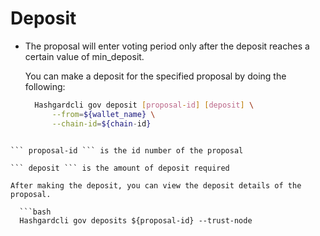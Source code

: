 # Deposit

- The proposal will enter voting period only after the deposit reaches a certain value of min_deposit.

  You can make a deposit for the specified proposal by doing the following:

  ```bash
    Hashgardcli gov deposit [proposal-id] [deposit] \
        --from=${wallet_name} \
        --chain-id=${chain-id} 
```
  
``` proposal-id ``` is the id number of the proposal
  
``` deposit ``` is the amount of deposit required
  
After making the deposit, you can view the deposit details of the proposal.
  
  ```bash
  Hashgardcli gov deposits ${proposal-id} --trust-node 
  ```

